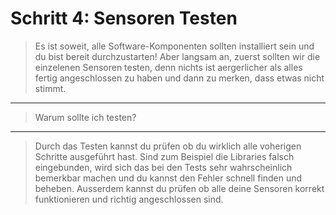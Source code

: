 # Schritt 4: Sensoren Testen

> Es ist soweit, alle Software-Komponenten sollten installiert sein und du bist bereit durchzustarten! Aber langsam an, zuerst sollten wir die einzelenen Sensoren testen, denn nichts ist aergerlicher als alles fertig angeschlossen zu haben und dann zu merken, dass etwas nicht stimmt. 

------

>Warum sollte ich testen?

------
>Durch das Testen kannst du prüfen ob du wirklich alle voherigen Schritte ausgeführt hast. Sind zum Beispiel die Libraries falsch eingebunden, wird sich das bei den Tests sehr wahrscheinlich bemerkbar machen und du kannst den Fehler schnell finden und beheben. Ausserdem kannst du prüfen ob alle deine Sensoren korrekt funktionieren und richtig angeschlossen sind.







